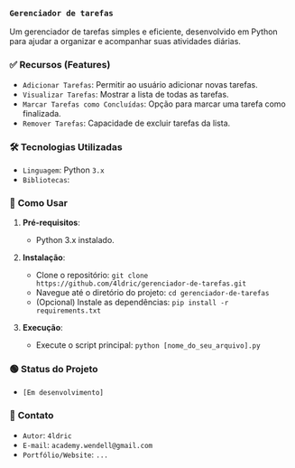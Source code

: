 ### **`Gerenciador de tarefas`**

Um gerenciador de tarefas simples e eficiente, desenvolvido em Python para ajudar a organizar e acompanhar suas atividades diárias.

### ✅ **Recursos (Features)**

* `Adicionar Tarefas`: Permitir ao usuário adicionar novas tarefas.
* `Visualizar Tarefas`: Mostrar a lista de todas as tarefas.
* `Marcar Tarefas como Concluídas`: Opção para marcar uma tarefa como finalizada.
* `Remover Tarefas`: Capacidade de excluir tarefas da lista.

### 🛠️ **Tecnologias Utilizadas**

* `Linguagem`: Python `3.x`
* `Bibliotecas`: 

### 🚀 **Como Usar**

1.  **Pré-requisitos**:
    * Python 3.x instalado.

2.  **Instalação**:
    * Clone o repositório:
        `git clone https://github.com/4ldric/gerenciador-de-tarefas.git`
    * Navegue até o diretório do projeto:
        `cd gerenciador-de-tarefas`
    * (Opcional) Instale as dependências:
        `pip install -r requirements.txt`

3.  **Execução**:
    * Execute o script principal:
        `python [nome_do_seu_arquivo].py`



### 🟢 **Status do Projeto**

* `[Em desenvolvimento]`


### 📧 **Contato**

* `Autor`: `4ldric`
* `E-mail`: `academy.wendell@gmail.com`
* `Portfólio/Website`: `...`